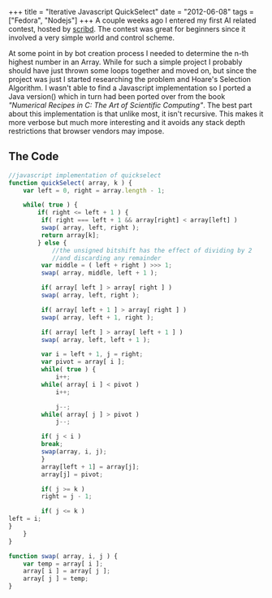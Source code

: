 +++
title = "Iterative Javascript QuickSelect"
date = "2012-06-08"
tags = ["Fedora", "Nodejs"]
+++
A couple weeks ago I entered my first AI related contest, hosted by [scribd](http\://www.scribd.com/jobs/botrace). The contest was great for beginners since it involved a very simple world and control scheme.

At some point in by bot creation process I needed to determine the n-th highest number in an Array. While for such a simple project I probably should have just thrown some loops together and moved on, but since the project was just I started researching the problem and Hoare's Selection Algorithm. I wasn't able to find a Javascript implementation so I ported a Java version() which in turn had been ported over from the book *"Numerical Recipes in C\: The Art of Scientific Computing"*. The best part about this implementation is that unlike most, it isn't recursive. This makes it more verbose but much more interesting and it avoids any stack depth restrictions that browser vendors may impose.

## The Code
```javascript
//javascript implementation of quickselect
function quickSelect( array, k ) {
    var left = 0, right = array.length - 1;

    while( true ) {
        if( right <= left + 1 ) {
         if( right === left + 1 && array[right] < array[left] )
         swap( array, left, right );
         return array[k];
        } else {
            //the unsigned bitshift has the effect of dividing by 2
            //and discarding any remainder
         var middle = ( left + right ) >>> 1;
         swap( array, middle, left + 1 );

         if( array[ left ] > array[ right ] )
         swap( array, left, right );

         if( array[ left + 1 ] > array[ right ] )
         swap( array, left + 1, right );

         if( array[ left ] > array[ left + 1 ] )
         swap( array, left, left + 1 );

         var i = left + 1, j = right;
         var pivot = array[ i ];
         while( true ) {
             i++;
         while( array[ i ] < pivot )
             i++;

             j--;
         while( array[ j ] > pivot )
             j--;

         if( j < i )
         break;
         swap(array, i, j);
         }
         array[left + 1] = array[j];
         array[j] = pivot;

         if( j >= k )
         right = j - 1;

         if( j <= k )
left = i;
}
    }
}

function swap( array, i, j ) {
    var temp = array[ i ];
    array[ i ] = array[ j ];
    array[ j ] = temp;
}
```

